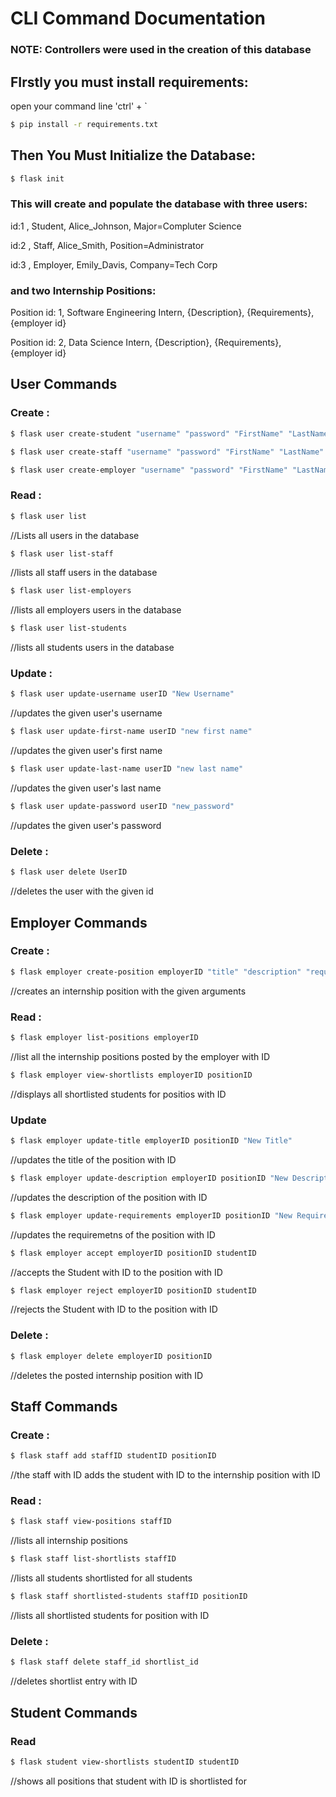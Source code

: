 # CLI Command Documentation

### NOTE: Controllers were used in the creation of this database

## FIrstly you must install requirements:

open your command line 'ctrl' +  ` 

```bash
$ pip install -r requirements.txt
```

## Then You Must Initialize the Database:
```bash
$ flask init
```
### This will create and populate the database with three users:
id:1 , Student, Alice_Johnson, Major=Compluter Science 

id:2 , Staff, Alice_Smith, Position=Administrator 

id:3 , Employer, Emily_Davis, Company=Tech Corp

### and two Internship Positions:
Position id: 1, Software Engineering Intern, {Description}, {Requirements}, {employer id}

Position id: 2, Data Science Intern, {Description}, {Requirements}, {employer id}


## User Commands

### Create :

```bash
$ flask user create-student "username" "password" "FirstName" "LastName" "Major"

$ flask user create-staff "username" "password" "FirstName" "LastName" "Position"

$ flask user create-employer "username" "password" "FirstName" "LastName" "Company"
```
### Read :
```bash
$ flask user list
``` 
//Lists all users in the database
```bash
$ flask user list-staff
```
//lists all staff users in the database
```bash
$ flask user list-employers
```
//lists all employers users in the database
```bash
$ flask user list-students
```
//lists all students users in the database

### Update : 

```bash
$ flask user update-username userID "New Username"
```
//updates the given user's username

```bash
$ flask user update-first-name userID "new first name"
```
//updates the given user's first name 

```bash
$ flask user update-last-name userID "new last name"
```
//updates the given user's last name 

```bash
$ flask user update-password userID "new_password" 
```
//updates the given user's password 

### Delete : 

```bash
$ flask user delete UserID
```
//deletes the user with the given id

## Employer Commands 

### Create : 

```bash
$ flask employer create-position employerID "title" "description" "requirements"
```
//creates an internship position with the given arguments

### Read :

```bash
$ flask employer list-positions employerID
```
//list all the internship positions posted by the employer with ID 

```bash
$ flask employer view-shortlists employerID positionID
```
//displays all shortlisted students for positios with ID 


### Update

```bash
$ flask employer update-title employerID positionID "New Title"
```
//updates the title of the position with ID 

```bash
$ flask employer update-description employerID positionID "New Description"
```
//updates the description of the position with ID 

```bash
$ flask employer update-requirements employerID positionID "New Requirements"
```
//updates the requiremetns of the position with ID 

```bash
$ flask employer accept employerID positionID studentID 
```
//accepts the Student with ID to the position with ID 

```bash
$ flask employer reject employerID positionID studentID 
```
//rejects the Student with ID to the position with ID 

### Delete :

```bash
$ flask employer delete employerID positionID
```
//deletes the posted internship position with ID 


## Staff Commands 

### Create :

```bash
$ flask staff add staffID studentID positionID 
```
//the staff with ID adds the student with ID to the internship position with ID 

### Read : 

```bash
$ flask staff view-positions staffID
```
//lists all internship positions

```bash
$ flask staff list-shortlists staffID
```
//lists all students shortlisted for all students

```bash
$ flask staff shortlisted-students staffID positionID
```
//lists all shortlisted students for position with ID 


### Delete : 

```bash
$ flask staff delete staff_id shortlist_id
```
//deletes shortlist entry with ID 


## Student Commands

### Read 

```bash
$ flask student view-shortlists studentID studentID
```
//shows all positions that student with ID is shortlisted for

